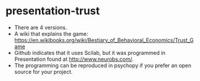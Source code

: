 # presentation-trust

- There are 4 versions.
- A wiki that explains the game: https://en.wikibooks.org/wiki/Bestiary_of_Behavioral_Economics/Trust_Game
- Github indicates that it uses Scilab, but it was programmed in Presentation found at http://www.neurobs.com/. 
- The programming can be reproduced in psychopy if you prefer an open source for your project.
